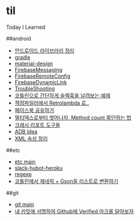 # til
Today I Learned

##android
- [안드로이드 라이브러리 정리](./android/Android-Library.md) 
- [gradle](./android/gradle.md)
- [material-design](./android/material-design.md)
- [FirebaseMessaging](./android/firebase-messaging.md)
- [FirebaseRemoteConfig](./android/firebase-remote-config.md)
- [FirebaseDynamicLink](./android/firebase-dynamic-link.md)
- [TroubleShooting](./android/trouble-shooting.md)
- [코틀린으로 간단하게 슬랙훅을 날려보는 예제](./android/kotlin-slackhook-example.md)
- [잭컴파일러에서 Retrolambda 로..](./android/change-jacknjill-to-retrolambda.md)
- [페이스북 공유하기](./android/share.md)
- [멀티덱스로부터 벗어나자, Method count 확인하는 법](./android/dexcount.md)
- [크래시 리포트 도구들](./android/crash-reports.md)
- [ADB Idea](./android/adb-idea.md)
- [XML 속성 정리](./android/xml-attribute)
 
##etc
- [etc main](./etc)
- [slack-hubot-heroku](./etc/slack-hubot-heroku.md)
- [regexp](./etc/regexp.md)
- [코틀린에서 제네릭 + Gson을 리스트로 변환하기](./etc/generic-n-gson-to-list.md)

##git
- [git main](./git) 
- [내 커밋에 서명하여 Github에 Verified 마크를 달아보자](./git/generating-a-gpg-key.md) 